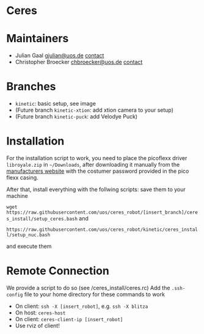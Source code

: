# Ceres

# Maintainers
* Julian Gaal gjulian@uos.de [contact](mailto:gjulian@uos.de)
* Christopher Broecker chbroecker@uos.de [contact](mailto:chbroecker@uos.de)

# Branches
* `kinetic`: basic setup, see image
* (Future branch `kinetic-xtion`: add xtion camera to your setup)
* (Future branch `kinetic-puck`: add Velodye Puck)

# Installation
For the installation script to work, you need to place the picoflexx driver `libroyale.zip` in `~/Downloads`, after downloading it manually from the [manufacturers website](http://pmdtec.com/picofamily/software/) with the costumer password provided in the pico flexx casing.

After that, install everything with the follwing scripts: save them to your machine 

`wget https://raw.githubusercontent.com/uos/ceres_robot/[insert_branch]/ceres_install/setup_ceres.bash` and

`https://raw.githubusercontent.com/uos/ceres_robot/kinetic/ceres_install/setup_nuc.bash` 

and execute them

# Remote Connection
We provide a script to do so (see /ceres_install/ceres.rc)
Add the `.ssh-config` file to your home directory for these commands to work

* On client: `ssh -X [insert_robot]`, e.g. `ssh -X blitza`
* On host: `ceres-host`
* On client: `ceres-client-ip [insert_robot]`
* Use rviz of client!


